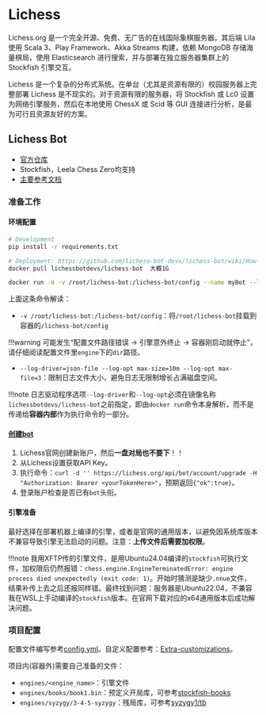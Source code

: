 # Lichess

Lichess.org 是一个完全开源、免费、无广告的在线国际象棋服务器。其后端 Lila 使用 Scala 3、Play Framework、Akka Streams 构建，依赖 MongoDB 存储海量棋局，使用 Elasticsearch 进行搜索，并与部署在独立服务器集群上的 Stockfish 引擎交互。

Lichess 是一个复杂的分布式系统。在单台（尤其是资源有限的）校园服务器上完整部署 Lichess 是不现实的。对于资源有限的服务器，将 Stockfish 或 Lc0 设置为网络引擎服务，然后在本地使用 ChessX 或 Scid 等 GUI 连接进行分析，是最为可行且资源友好的方案。

## Lichess Bot

- [官方仓库](https://github.com/lichess-bot-devs/lichess-bot)
- Stockfish，Leela Chess Zero均支持
- [主要参考文档](https://github.com/lichess-bot-devs/lichess-bot/wiki/Setup-the-engine)

### 准备工作

#### 环境配置

```bash
# Development
pip install -r requirements.txt

# Deployment: https://github.com/lichess-bot-devs/lichess-bot/wiki/How-to-use-the-Docker-image
docker pull lichessbotdevs/lichess-bot  大概1G

docker run -d -v /root/lichess-bot:/lichess-bot/config --name myBot --log-driver=json-file --log-opt max-size=10m --log-opt max-file=3 lichessbotdevs/lichess-bot
```

上面这条命令解读：

- `-v /root/lichess-bot:/lichess-bot/config`：将`/root/lichess-bot`挂载到容器的`/lichess-bot/config`

!!!warning
    可能发生“配置文件路径错误 -> 引擎意外终止 -> 容器刚启动就停止”，请仔细阅读配置文件里`engine`下的`dir`路径。

- `--log-driver=json-file --log-opt max-size=10m --log-opt max-file=3`：限制日志文件大小，避免日志无限制增长占满磁盘空间。

!!!note
    日志驱动程序选项`--log-driver`和`--log-opt`必须在镜像名称`lichessbotdevs/lichess-bot`之前指定，即由`docker run`命令本身解析，而不是传递给**容器内部**作为执行命令的一部分。

#### [创建bot](https://lichess.org/api#tag/Bot/operation/botAccountUpgrade)

1. Lichess官网创建新账户，然后**一盘对局也不要下**！！
2. 从Lichess设置获取API Key。
3. 执行命令：`curl -d '' https://lichess.org/api/bot/account/upgrade -H "Authorization: Bearer <yourTokenHere>"`，预期返回`{"ok":true}`。
4. 登录账户检查是否已有`bot`头衔。

#### 引擎准备

最好选择在部署机器上编译的引擎，或者是官网的通用版本，以避免因系统库版本不兼容导致引擎无法启动的问题。注意：**上传文件后需要加权限**。

!!!note
    我用XFTP传的引擎文件，是用Ubuntu24.04编译的`stockfish`可执行文件，加权限后仍然报错：`chess.engine.EngineTerminatedError: engine process died unexpectedly (exit code: 1)`。开始时猜测是缺少`.nnue`文件，结果补传上去之后还报同样错。最终找到问题：服务器是Ubuntu22.04，不兼容我在WSL上手动编译的`stockfish`版本。在官网下载对应的x64通用版本后成功解决问题。

### 项目配置

配置文件编写参考[config.yml](./config.yml)。自定义配置参考：[Extra-customizations](https://github.com/lichess-bot-devs/lichess-bot/wiki/Extra-customizations)。

项目内(容器外)需要自己准备的文件：

- `engines/<engine_name>`：引擎文件
- `engines/books/book1.bin`：预定义开局库，可参考[stockfish-books](https://github.com/official-stockfish/books)
- `engines/syzygy/3-4-5-syzygy`：残局库，可参考[syzygy1/tb](https://github.com/syzygy1/tb)

